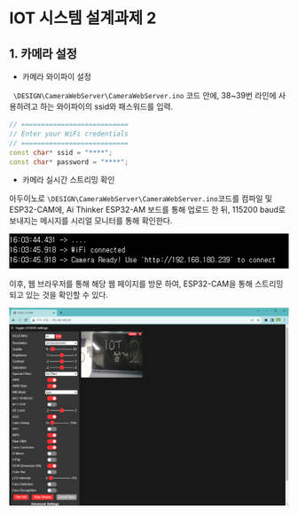 # IOT 시스템 설계과제 2

## 1. 카메라 설정

- 카메라 와이파이 설정

` \DESIGN\CameraWebServer\CameraWebServer.ino` 코드 안에, 38~39번 라인에 사용하려고 하는 와이파이의 ssid와 패스워드를 입력.

```c++
// ===========================
// Enter your WiFi credentials
// ===========================
const char* ssid = "****";
const char* password = "****";
```

- 카메라 실시간 스트리밍 확인

아두이노로 ``\DESIGN\CameraWebServer\CameraWebServer.ino``코드를 컴파일 및 ESP32-CAM에, Ai Thinker ESP32-AM 보드를 통해 업로드 한 뒤, 115200 baud로 보내지는 메시지를 시리얼 모니터를 통해 확인한다.

![1701500739133](image/readme/1701500739133.png)

이후, 웹 브라우저를 통해 해당 웹 페이지를 방문 하여, ESP32-CAM을 통해 스트리밍 되고 있는 것을 확인할 수 있다.

![1701501105342](image/readme/1701501105342.png)
